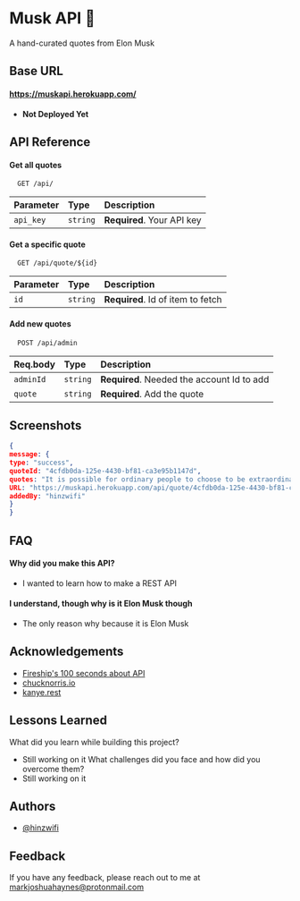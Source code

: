 # Musk API 🚀

A hand-curated quotes from Elon Musk

## Base URL

#### https://muskapi.herokuapp.com/

- **Not Deployed Yet**

## API Reference

#### Get all quotes

```
  GET /api/
```

| Parameter | Type     | Description                |
| :-------- | :------- | :------------------------- |
| `api_key` | `string` | **Required**. Your API key |

#### Get a specific quote

```
  GET /api/quote/${id}
```

| Parameter | Type     | Description                       |
| :-------- | :------- | :-------------------------------- |
| `id`      | `string` | **Required**. Id of item to fetch |

#### Add new quotes

```
  POST /api/admin
```

| Req.body  | Type     | Description                                |
| :-------- | :------- | :----------------------------------------- |
| `adminId` | `string` | **Required**. Needed the account Id to add |
| `quote`   | `string` | **Required**. Add the quote                |

## Screenshots

<!-- ![App Screenshot](https://via.placeholder.com/468x300?text=App+Screenshot+Here) -->

```JSON
{
message: {
type: "success",
quoteId: "4cfdb0da-125e-4430-bf81-ca3e95b1147d",
quotes: "It is possible for ordinary people to choose to be extraordinary.",
URL: "https://muskapi.herokuapp.com/api/quote/4cfdb0da-125e-4430-bf81-ca3e95b1147d",
addedBy: "hinzwifi"
}
}
```

## FAQ

#### Why did you make this API?

- I wanted to learn how to make a REST API

#### I understand, though why is it Elon Musk though

- The only reason why because it is Elon Musk

## Acknowledgements

- [Fireship's 100 seconds about API ](https://www.youtube.com/watch?v=-MTSQjw5DrM)
- [chucknorris.io](https://api.chucknorris.io/)
- [kanye.rest](https://kanye.rest/)

## Lessons Learned

What did you learn while building this project?

- Still working on it
  What challenges did you face and how did you overcome them?
- Still working on it

## Authors

- [@hinzwifi](https://www.github.com/hinzwifi)

## Feedback

If you have any feedback, please reach out to me at markjoshuahaynes@protonmail.com
